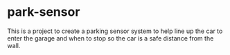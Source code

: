 # park-sensor

This is a project to create a parking sensor system to help line up the car to enter the garage and when to stop so the car is a safe distance from the wall.